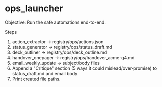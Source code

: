 # ops_launcher
Objective: Run the safe automations end-to-end.

Steps
1) action_extractor → registry/ops/actions.json
2) status_generator → registry/ops/status_draft.md
3) deck_outliner → registry/ops/deck_outline.md
4) handover_onepager → registry/ops/handover_acme-q4.md
5) email_weekly_update → subject/body files
6) Append a "Critique" section (5 ways it could mislead/over‑promise) to status_draft.md and email body
7) Print created file paths.